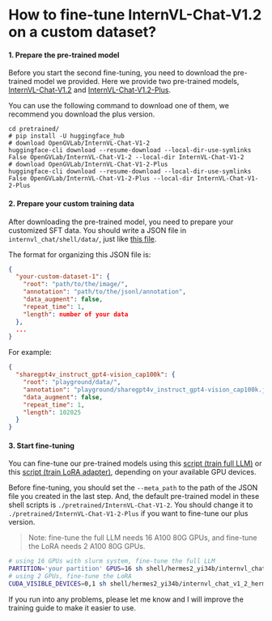 # How to fine-tune InternVL-Chat-V1.2 on a custom dataset?

#### 1. Prepare the pre-trained model

Before you start the second fine-tuning, you need to download the pre-trained model we provided. Here we provide two pre-trained models, [InternVL-Chat-V1.2](https://huggingface.co/OpenGVLab/InternVL-Chat-V1-2) and [InternVL-Chat-V1.2-Plus](https://huggingface.co/OpenGVLab/InternVL-Chat-V1-2-Plus).

You can use the following command to download one of them, we recommend you download the plus version.

```shell
cd pretrained/
# pip install -U huggingface_hub
# download OpenGVLab/InternVL-Chat-V1-2
huggingface-cli download --resume-download --local-dir-use-symlinks False OpenGVLab/InternVL-Chat-V1-2 --local-dir InternVL-Chat-V1-2
# download OpenGVLab/InternVL-Chat-V1-2-Plus
huggingface-cli download --resume-download --local-dir-use-symlinks False OpenGVLab/InternVL-Chat-V1-2-Plus --local-dir InternVL-Chat-V1-2-Plus
```

#### 2. Prepare your custom training data

After downloading the pre-trained model, you need to prepare your customized SFT data. You should write a JSON file in `internvl_chat/shell/data/`, just like [this file](./shell/data/data_yi34b_finetune.json).

The format for organizing this JSON file is:

```json
{
  "your-custom-dataset-1": {
    "root": "path/to/the/image/",
    "annotation": "path/to/the/jsonl/annotation",
    "data_augment": false,
    "repeat_time": 1,
    "length": number of your data
  },
  ...
}
```

For example:

```json
{
  "sharegpt4v_instruct_gpt4-vision_cap100k": {
    "root": "playground/data/",
    "annotation": "playground/sharegpt4v_instruct_gpt4-vision_cap100k.jsonl",
    "data_augment": false,
    "repeat_time": 1,
    "length": 102025
  }
}
```

#### 3. Start fine-tuning

You can fine-tune our pre-trained models using this [script (train full LLM)](./shell/hermes2_yi34b/internvl_chat_v1_2_hermes2_yi34b_448_res_finetune_continue.sh) or this [script (train LoRA adapter)](./shell/hermes2_yi34b/internvl_chat_v1_2_hermes2_yi34b_448_res_finetune_continue_lora.sh), depending on your available GPU devices.

Before fine-tuning, you should set the `--meta_path` to the path of the JSON file you created in the last step. And, the default pre-trained model in these shell scripts is `./pretrained/InternVL-Chat-V1-2`. You should change it to `./pretrained/InternVL-Chat-V1-2-Plus` if you want to fine-tune our plus version.

> Note: fine-tune the full LLM needs 16 A100 80G GPUs, and fine-tune the LoRA needs 2 A100 80G GPUs.

```sh
# using 16 GPUs with slurm system, fine-tune the full LLM
PARTITION='your partition' GPUS=16 sh shell/hermes2_yi34b/internvl_chat_v1_2_hermes2_yi34b_448_res_finetune_continue.sh
# using 2 GPUs, fine-tune the LoRA
CUDA_VISIBLE_DEVICES=0,1 sh shell/hermes2_yi34b/internvl_chat_v1_2_hermes2_yi34b_448_res_finetune_continue_lora.sh
```

If you run into any problems, please let me know and I will improve the training guide to make it easier to use.
